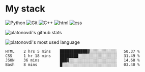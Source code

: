 # My stack

![Python](https://img.shields.io/badge/-Python-yellow?logo=python&logoColor=white&style=flat-square)
![Git](https://img.shields.io/badge/-Git-black?logo=git&logoColor=white&style=flat-square)
![C++](https://img.shields.io/badge/-C++-blue?logo=C%2B%2B&logoColor=white&style=flat-square)
![html](https://img.shields.io/badge/-html-red?logo=C&logoColor=white&style=flat-square)
![css](https://img.shields.io/badge/-css-magneta?logo=C&logoColor=white&style=flat-square)
<!-- [C](https://img.shields.io/badge/-C-blue?logo=C&logoColor=white&style=flat-square) -->
![platonovdi's github stats](https://github-readme-stats.vercel.app/api?username=platonovdi&theme=blue-green)

![platonovdi's most used language](https://github-readme-stats.vercel.app/api/top-langs/?username=platonovdi&theme=blue-green)
<!--START_SECTION:waka-->
```text
HTML    2 hrs 5 mins    ████████████▓░░░░░░░░░░░░   50.37 % 
CSS     1 hr 18 mins    ████████░░░░░░░░░░░░░░░░░   31.49 % 
JSON    36 mins         ███▓░░░░░░░░░░░░░░░░░░░░░   14.68 % 
Bash    8 mins          █░░░░░░░░░░░░░░░░░░░░░░░░   03.40 % 
```
<!--END_SECTION:waka-->